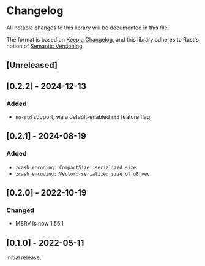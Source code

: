 # Changelog
All notable changes to this library will be documented in this file.

The format is based on [Keep a Changelog](https://keepachangelog.com/en/1.0.0/),
and this library adheres to Rust's notion of
[Semantic Versioning](https://semver.org/spec/v2.0.0.html).

## [Unreleased]
## [0.2.2] - 2024-12-13
### Added
- `no-std` support, via a default-enabled `std` feature flag.

## [0.2.1] - 2024-08-19
### Added
- `zcash_encoding::CompactSize::serialized_size`
- `zcash_encoding::Vector::serialized_size_of_u8_vec`

## [0.2.0] - 2022-10-19
### Changed
- MSRV is now 1.56.1

## [0.1.0] - 2022-05-11
Initial release.
